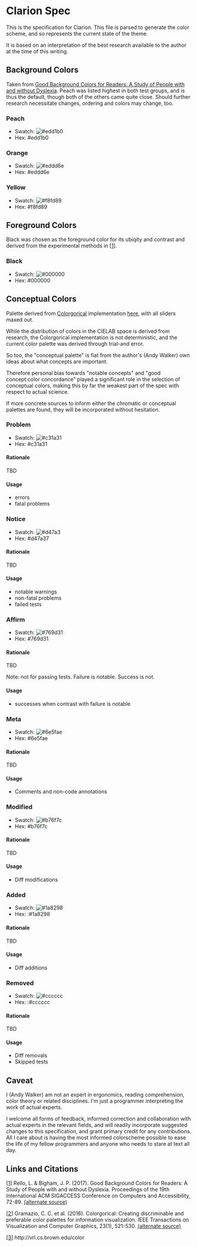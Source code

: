 # Clarion Spec
This is the specification for Clarion. This file is parsed to generate the color scheme, and so represents the current state of the theme.

It is based on an interpretation of the best research available to the author at the time of this writing.

## Background Colors
Taken from [Good Background Colors for Readers: A Study of People with and without Dyslexia][1]. Peach was listed highest in both test groups, and is thus the default, though both of the others came quite close. Should further research necessitate changes, ordering and colors may change, too.

### Peach
* Swatch: ![#edd1b0](https://via.placeholder.com/15/edd1b0/000000?text=+)
* Hex: #edd1b0

### Orange
* Swatch: ![#eddd6e](https://via.placeholder.com/15/eddd6e/000000?text=+)
* Hex: #eddd6e

### Yellow
* Swatch: ![#f8fd89](https://via.placeholder.com/15/f8fd89/000000?text=+)
* Hex: #f8fd89

## Foreground Colors

Black was chosen as the foreground color for its ubiqity and contrast and derived from the experimental methods in [[1]].

### Black
* Swatch: ![#000000](https://via.placeholder.com/15/000000/000000?text=+)
* Hex: #000000

## Conceptual Colors
Palette derived from [Colorgorical][2] implementation [here][3], with all sliders maxed out.

While the distribution of colors in the CIELAB space is derived from research, the Colorgorical implementation is not deterministic, and the current color palette was derived through trial-and error.

So too, the "conceptual palette" is fiat from the author's (Andy Walker) own ideas about what concepts are important.

Therefore personal bias towards "notable concepts" and "good concept:color concordance" played a significant role in the selection of conceptual colors, making this by far the weakest part of the spec with respect to actual science.

If more concrete sources to inform either the chromatic or conceptual palettes are found, they will be incorporated without hesitation.

### Problem
* Swatch: ![#c31a31](https://via.placeholder.com/15/c31a31/000000?text=+)
* Hex: #c31a31

#### Rationale
TBD

#### Usage
* errors
* fatal problems

### Notice
* Swatch: ![#d47a3](https://via.placeholder.com/15/d47a3/000000?text=+)
* Hex: #d47a37

#### Rationale
TBD

#### Usage
* notable warnings
* non-fatal problems
* failed tests

### Affirm
* Swatch: ![#769d31](https://via.placeholder.com/15/769d31/000000?text=+)
* Hex: #769d31

#### Rationale
TBD

Note: not for passing tests. Failure is notable. Success is not.

#### Usage
* successes when contrast with failure is notable

### Meta
* Swatch: ![#6e5fae](https://via.placeholder.com/15/6e5fae/000000?text=+)
* Hex: #6e5fae

#### Rationale
TBD

#### Usage
* Comments and non-code annotations

### Modified
* Swatch: ![#b76f7c](https://via.placeholder.com/15/b76f7c/000000?text=+)
* Hex: #b76f7c

#### Rationale
TBD

#### Usage
* Diff modifications

### Added
* Swatch: ![#1a8298](https://via.placeholder.com/15/1a8298/000000?text=+)
* Hex: :#1a8298

#### Rationale
TBD

#### Usage
* Diff additions

### Removed
* Swatch: ![#cccccc](https://via.placeholder.com/15/cccccc/000000?text=+)
* Hex: :#cccccc

#### Rationale
TBD

#### Usage
* Diff removals
* Skipped tests

## Caveat

I (Andy Walker) am not an expert in ergonomics, reading comprehension, color theory or related disciplines. I'm just a programmer interpreting the work of actual experts.

I welcome all forms of feedback, informed correction and collaboration with actual experts in the relevant fields, and will readily incorporate suggested changes to this specification, and grant primary credit for any contributions. All I care about is having the most informed colorscheme possible to ease the life of my fellow programmers and anyone who needs to stare at text all day.

## Links and Citations
[[1]] Rello, L. & Bigham, J. P. (2017). Good Background Colors for Readers: A Study of People with and without Dyslexia. Proceedings of the 19th International ACM SIGACCESS Conference on Computers and Accessibility, 72-89.
[(alternate source)](https://www.cs.cmu.edu/~jbigham/pubs/pdfs/2017/colors.pdf)

[[2]] Gramazio, C. C. et al. (2016). Colorgorical: Creating discriminable and preferable color palettes for information visualization. IEEE Transactions on Visualization and Computer Graphics, 23(1), 521-530. [(alternate source)](http://vrl.cs.brown.edu/color/pdf/colorgorical.pdf)

[[3]] http<area>://vrl.cs.brown.edu/color
 
[1]: https://doi.org/10.1145/3132525.3132546
[2]: https://doi.org/10.1109/TVCG.2016.2598918
[3]: http://vrl.cs.brown.edu/color
[4]: https://spec.draculatheme.com/